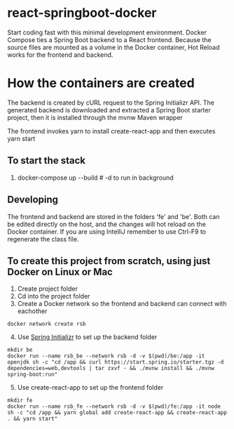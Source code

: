 # react-springboot-docker
Start coding fast with this minimal development environment. Docker Compose ties a Spring Boot backend to a React frontend. Because the source files are mounted as a volume in the Docker container, Hot Reload works for the frontend and backend.

# How the containers are created
The backend is created by cURL request to the Spring Initializr API. The generated backend is downloaded and extracted a Spring Boot starter project, then it is installed through the mvnw Maven wrapper

The frontend invokes yarn to install create-react-app and then executes yarn start

## To start the stack
1. docker-compose up --build  # -d to run in background

## Developing
The frontend and backend are stored in the folders 'fe' and 'be'. Both can be edited directly on the host, and the changes will hot reload on the Docker container. If you are using IntelliJ remember to use Ctrl-F9 to regenerate the class file.

## To create this project from scratch, using just Docker on Linux or Mac
1. Create project folder
2. Cd into the project folder
3. Create a Docker network so the frontend and backend can connect with eachother
```
docker network create rsb
```
4. Use [Spring Initializr](https://start.spring.io/) to set up the backend folder
```
mkdir be
docker run --name rsb_be --network rsb -d -v $(pwd)/be:/app -it openjdk sh -c "cd /app && curl https://start.spring.io/starter.tgz -d dependencies=web,devtools | tar zxvf - && ./mvnw install && ./mvnw spring-boot:run"
```
5. Use create-react-app to set up the frontend folder
```
mkdir fe
docker run --name rsb_fe --network rsb -d -v $(pwd)/fe:/app -it node sh -c "cd /app && yarn global add create-react-app && create-react-app . && yarn start"
```
